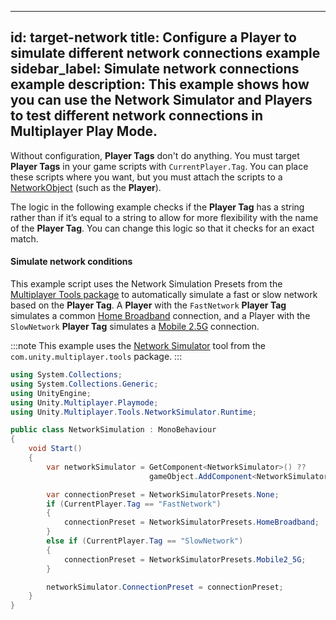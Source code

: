 ---
id: target-network
title: Configure a Player to simulate different network connections example
sidebar_label: Simulate network connections example
description: This example shows how you can use the Network Simulator and Players to test different network connections in Multiplayer Play Mode.
----

Without configuration, **Player Tags** don't do anything. You must target **Player Tags** in your game scripts with `CurrentPlayer.Tag`. You can place these scripts where you want, but you must attach the scripts to a [NetworkObject](../docs/basics/networkobject.md) (such as the **Player**).

The logic in the following example checks if the **Player Tag** has a string rather than if it’s equal to a string to allow for more flexibility with the name of the **Player Tag**. You can change this logic so that it checks for an exact match.

#### Simulate network conditions

This example script uses the Network Simulation Presets from the [Multiplayer Tools package](../../tools/install.md) to automatically simulate a fast or slow network based on the **Player Tag**. A **Player** with the `FastNetwork` **Player Tag** simulates a common [Home Broadband](https://docs-multiplayer.unity3d.com/tools/current/tools-network-simulator#home-broadband) connection, and a Player with the `SlowNetwork` **Player Tag** simulates a [Mobile 2.5G](https://docs-multiplayer.unity3d.com/tools/current/tools-network-simulator#mobile-25g) connection.

:::note
This example uses the [Network Simulator](https://docs-multiplayer.unity3d.com/tools/current/tools-network-simulator) tool from the `com.unity.multiplayer.tools` package.
:::

```csharp
using System.Collections;
using System.Collections.Generic;
using UnityEngine;
using Unity.Multiplayer.Playmode;
using Unity.Multiplayer.Tools.NetworkSimulator.Runtime;

public class NetworkSimulation : MonoBehaviour
{
    void Start()
    {
        var networkSimulator = GetComponent<NetworkSimulator>() ??
                               gameObject.AddComponent<NetworkSimulator>();

        var connectionPreset = NetworkSimulatorPresets.None;
        if (CurrentPlayer.Tag == "FastNetwork")
        {
            connectionPreset = NetworkSimulatorPresets.HomeBroadband;
        }
        else if (CurrentPlayer.Tag == "SlowNetwork")
        {
            connectionPreset = NetworkSimulatorPresets.Mobile2_5G;
        }

        networkSimulator.ConnectionPreset = connectionPreset;
    }
}
```
